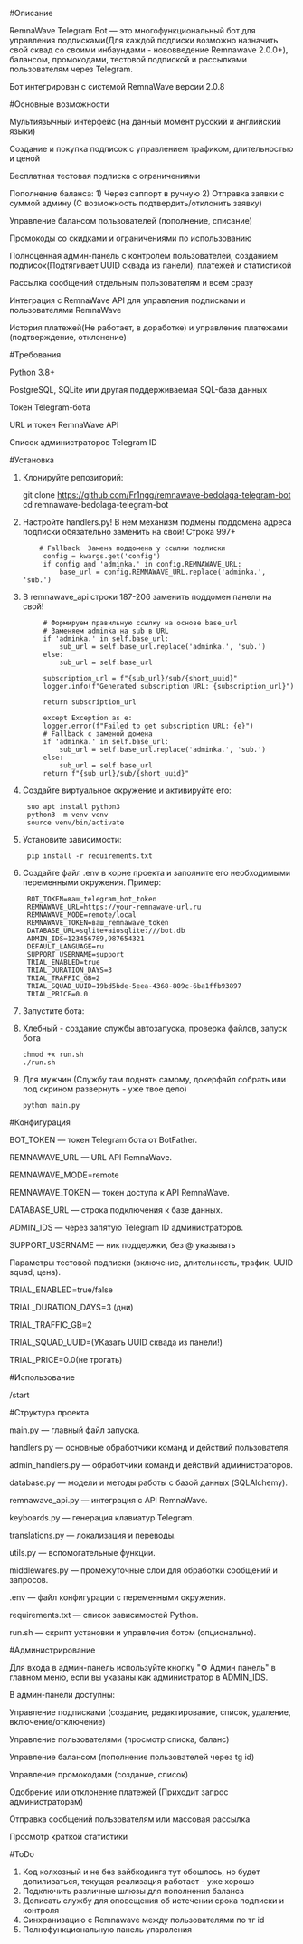 #Описание

RemnaWave Telegram Bot — это многофункциональный бот для управления подписками(Для каждой подписки возможно назначить свой сквад со своими инбаундами - нововведение Remnawave 2.0.0+), балансом, промокодами, тестовой подпиской и рассылками пользователям через Telegram. 

Бот интегрирован с системой RemnaWave версии 2.0.8

#Основные возможности

Мультиязычный интерфейс (на данный момент русский и английский языки)

Создание и покупка подписок с управлением трафиком, длительностью и ценой

Бесплатная тестовая подписка с ограничениями

Пополнение баланса: 1) Через саппорт в ручную 2) Отправка заявки с суммой админу (С возможность подтвердить/отклонить заявку)

Управление балансом пользователей (пополнение, списание)

Промокоды со скидками и ограничениями по использованию

Полноценная админ-панель с контролем пользователей, созданием подписок(Подтягивает UUID сквада из панели), платежей и статистикой

Рассылка сообщений отдельным пользователям и всем сразу

Интеграция с RemnaWave API для управления подписками и пользователями RemnaWave

История платежей(Не работает, в доработке) и управление платежами (подтверждение, отклонение)


#Требования

Python 3.8+

PostgreSQL, SQLite или другая поддерживаемая SQL-база данных

Токен Telegram-бота

URL и токен RemnaWave API

Список администраторов Telegram ID


#Установка

1) Клонируйте репозиторий:

    git clone https://github.com/Fr1ngg/remnawave-bedolaga-telegram-bot
    cd remnawave-bedolaga-telegram-bot

2) Настройте handlers.py! В нем механизм подмены поддомена адреса подписки обязательно заменить на свой! Строка 997+ 

           # Fallback  Замена поддомена у ссылки подписки 
            config = kwargs.get('config')
            if config and 'adminka.' in config.REMNAWAVE_URL:
                base_url = config.REMNAWAVE_URL.replace('adminka.', 'sub.')

3) В remnawave_api строки 187-206 заменить поддомен панели на свой!

            # Формируем правильную ссылку на основе base_url
            # Заменяем adminka на sub в URL
            if 'adminka.' in self.base_url:
                sub_url = self.base_url.replace('adminka.', 'sub.')
            else:
                sub_url = self.base_url
                
            subscription_url = f"{sub_url}/sub/{short_uuid}"
            logger.info(f"Generated subscription URL: {subscription_url}")
            
            return subscription_url

            except Exception as e:
            logger.error(f"Failed to get subscription URL: {e}")
            # Fallback с заменой домена
            if 'adminka.' in self.base_url:
                sub_url = self.base_url.replace('adminka.', 'sub.')
            else:
                sub_url = self.base_url
            return f"{sub_url}/sub/{short_uuid}"

4) Создайте виртуальное окружение и активируйте его:

        suo apt install python3
        python3 -m venv venv
        source venv/bin/activate

5) Установите зависимости:

        pip install -r requirements.txt

6) Создайте файл .env в корне проекта и заполните его необходимыми переменными окружения. Пример:

        BOT_TOKEN=ваш_telegram_bot_token
        REMNAWAVE_URL=https://your-remnawave-url.ru
        REMNAWAVE_MODE=remote/local
        REMNAWAVE_TOKEN=ваш_remnawave_token
        DATABASE_URL=sqlite+aiosqlite:///bot.db
        ADMIN_IDS=123456789,987654321
        DEFAULT_LANGUAGE=ru
        SUPPORT_USERNAME=support
        TRIAL_ENABLED=true
        TRIAL_DURATION_DAYS=3
        TRIAL_TRAFFIC_GB=2
        TRIAL_SQUAD_UUID=19bd5bde-5eea-4368-809c-6ba1ffb93897
        TRIAL_PRICE=0.0

7) Запустите бота:
   
1) Хлебный - создание службы автозапуска, проверка файлов, запуск бота 

       chmod +x run.sh
       ./run.sh

2) Для мужчин (Службу там поднять самому, докерфайл собрать или под скрином развернуть - уже твое дело)

       python main.py
   
#Конфигурация

BOT_TOKEN — токен Telegram бота от BotFather.

REMNAWAVE_URL — URL API RemnaWave.

REMNAWAVE_MODE=remote  

REMNAWAVE_TOKEN — токен доступа к API RemnaWave.

DATABASE_URL — строка подключения к базе данных.

ADMIN_IDS — через запятую Telegram ID администраторов.

SUPPORT_USERNAME — ник поддержки, без @ указывать

Параметры тестовой подписки (включение, длительность, трафик, UUID squad, цена).

TRIAL_ENABLED=true/false

TRIAL_DURATION_DAYS=3 (дни)

TRIAL_TRAFFIC_GB=2 

TRIAL_SQUAD_UUID=(УКазать UUID сквада из панели!)

TRIAL_PRICE=0.0(не трогать)


#Использование

/start

#Структура проекта

main.py — главный файл запуска.

handlers.py — основные обработчики команд и действий пользователя.

admin_handlers.py — обработчики команд и действий администраторов.

database.py — модели и методы работы с базой данных (SQLAlchemy).

remnawave_api.py — интеграция с API RemnaWave.

keyboards.py — генерация клавиатур Telegram.

translations.py — локализация и переводы.

utils.py — вспомогательные функции.

middlewares.py — промежуточные слои для обработки сообщений и запросов.

.env — файл конфигурации с переменными окружения.

requirements.txt — список зависимостей Python.

run.sh — скрипт установки и управления ботом (опционально).

#Администрирование

Для входа в админ-панель используйте кнопку "⚙️ Админ панель" в главном меню, если вы указаны как администратор в ADMIN_IDS.

В админ-панели доступны:

Управление подписками (создание, редактирование, список, удаление, включение/отключение)

Управление пользователями (просмотр списка, баланс)

Управление балансом (пополнение пользователей через tg id)

Управление промокодами (создание, список)

Одобрение или отклонение платежей (Приходит запрос администраторам)

Отправка сообщений пользователям или массовая рассылка

Просмотр краткой статистики

#ToDo

1) Код колхозный и не без вайбкодинга тут обошлось, но будет допиливаться, текущая реализация работает - уже хорошо
2) Подключить различные шлюзы для пополнения баланса 
3) Дописать службу для оповещения об истечении срока подписки и контроля
4) Синхранизацию с Remnawave между пользователями по тг id
5) Полнофункциональную панель упарвления 
